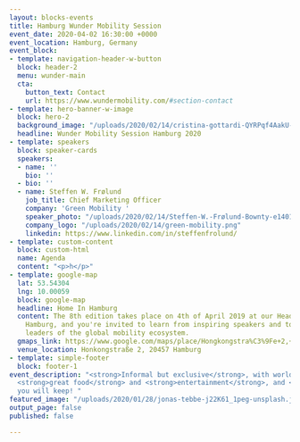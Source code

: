 ```yaml
---
layout: blocks-events
title: Hamburg Wunder Mobility Session
event_date: 2020-04-02 16:30:00 +0000
event_location: Hamburg, Germany
event_block:
- template: navigation-header-w-button
  block: header-2
  menu: wunder-main
  cta:
    button_text: Contact
    url: https://www.wundermobility.com/#section-contact
- template: hero-banner-w-image
  block: hero-2
  background_image: "/uploads/2020/02/14/cristina-gottardi-QYRPqf4AakU-unsplash.jpg"
  headline: Wunder Mobility Session Hamburg 2020
- template: speakers
  block: speaker-cards
  speakers:
  - name: ''
    bio: ''
  - bio: ''
  - name: Steffen W. Frølund
    job_title: Chief Marketing Officer
    company: 'Green Mobility '
    speaker_photo: "/uploads/2020/02/14/Steffen-W.-Frølund-Bownty-e1401416773807.jpg"
    company_logo: "/uploads/2020/02/14/green-mobility.png"
    linkedin: https://www.linkedin.com/in/steffenfrolund/
- template: custom-content
  block: custom-html
  name: Agenda
  content: "<p>h</p>"
- template: google-map
  lat: 53.54304
  lng: 10.00059
  block: google-map
  headline: Home In Hamburg
  content: The 8th edition takes place on 4th of April 2019 at our Headquarters in
    Hamburg, and you're invited to learn from inspiring speakers and to connect with
    leaders of the global mobility ecosystem.
  gmaps_link: https://www.google.com/maps/place/Hongkongstra%C3%9Fe+2,+20457+Hamburg/data=!4m2!3m1!1s0x47b18efc49761015:0x4a9d0b4a925d10eb?sa=X&ved=2ahUKEwi37I_Om6XhAhXREVAKHX2aAE8Q8gEwAHoECAoQAQ
  venue_location: Honkongstraße 2, 20457 Hamburg
- template: simple-footer
  block: footer-1
event_description: "<strong>Informal but exclusive</strong>, with world class speakers,
  <strong>great food</strong> and <strong>entertainment</strong>, and <strong>connections</strong>
  you will keep! "
featured_image: "/uploads/2020/01/28/jonas-tebbe-j22K61_1peg-unsplash.jpg"
output_page: false
published: false

---
```

